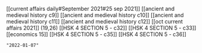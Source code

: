[[current affairs daily#September 2021#25 sep 2021]]
[[ancient and medieval history c9]]
[[ancient and medieval history c10]]
[[ancient and medieval history c11]]
[[ancient and medieval history c12]]
[[oct current affairs 2021]] (19,26)
[[HSK 4 SECTION 5 - c32]]
[[HSK 4 SECTION 5 - c33]]
[[economics 15]]
[[HSK 4 SECTION 5 - c35]]
[[HSK 4 SECTION 5 - c36]]

```query 2021-11-29 01:27
"2022-01-07"
```
